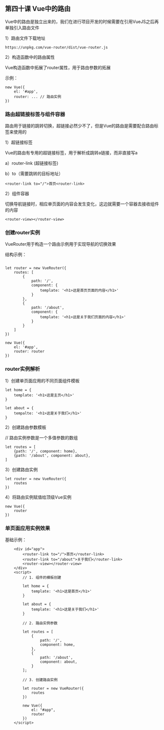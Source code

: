 ## 第四十课 Vue中的路由

Vue中的路由是独立出来的，我们在进行项目开发的时候需要在引用VueJS之后再单独引入路由文件

1）路由文件下载地址

```
https://unpkg.com/vue-router/dist/vue-router.js
```

2）构造函数中的路由属性

Vue构造函数中拓展了router属性，用于路由参数的拓展

示例：

```
new Vue({
    el: '#app',
    router: ... // 路由实例
})
```

### 路由超链接标签与组件容器

路由用于链接的跳转切换，超链接必然少不了，但是Vue的路由是需要配合路由标签来使用的

1）超链接标签

Vue的路由有专用的超链接标签，用于解析成跳转a链接，而非直接写a

a）router-link (超链接标签)

b）to（需要跳转的目标地址）

```
<router-link to="/">首页<router-link>
```

2）组件容器

切换导航链接时，相应单页面的内容会发生变化，这边就需要一个容器去接收组件的内容

```
<router-view></router-view>
```

### 创建router实例

VueRouter用于构造一个路由示例用于实现导航的切换效果

结构示例：

```

let router = new VueRouter({
    routes: [
        {
            path: '/',
            component: {
                template: '<h1>这是首页页面的内容</h1>'
            }
        },
        {
            path: '/about',
            component: {
                template: '<h1>这是关于我们页面的内容</h1>'
            }
        }        
    ]
})

new Vue({
    el: '#app',
    router: router
})
```
### router实例解析

1）创建单页面应用的不同页面组件模板

```
let home = {
    template: '<h1>这是主页</h1>'
}

let about = {
    tempalte: '<h1>这是关于我们</h1>'
}
```

2）创建路由参数模板

// 路由实例参数是一个多值参数的数组

```
let routes = [
    {path: '/', component: home},
    {path: '/about', component: about},
]
```

3）创建路由实例

```
let router = new VueRouter({
    routes
})
```

4）将路由实例赋值给顶级Vue实例

```
new Vue({
    router
})
```


### 单页面应用实例效果

基础示例：

```
    <div id="app">
        <router-link to="/">首页</router-link>
        <router-link to="/about">关于我们</router-link>
        <router-view></router-view>
    </div>
    <script>
        // 1. 组件的模板创建
        
        let home = {
            template: '<h1>这是首页</h1>'
        }
        
        let about = {
            template: '<h1>这是关于我们</h1>'
        }
        
        // 2. 路由实例参数
        
        let routes = [
            {
                path: '/',
                component: home,
            },
            {
                path: '/about',
                component: about,
            }    
        ];
        
        // 3. 创建路由实例
        
        let router = new VueRouter({
            routes
        })
        
        new Vue({
            el: "#app",
            router
        })
    </script>    
```





